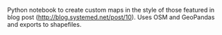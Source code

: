 Python notebook to create custom maps in the style of those featured in blog post (http://blog.systemed.net/post/10). Uses OSM and GeoPandas and exports to shapefiles.
